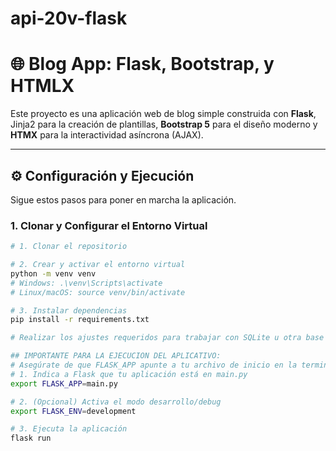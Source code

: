 # api-20v-flask

# 🌐 Blog App: Flask, Bootstrap, y HTMLX

Este proyecto es una aplicación web de blog simple construida con **Flask**, Jinja2 para la creación de plantillas, **Bootstrap 5** para el diseño moderno y **HTMX** para la interactividad asíncrona (AJAX).

---

## ⚙️ Configuración y Ejecución

Sigue estos pasos para poner en marcha la aplicación.

### 1. Clonar y Configurar el Entorno Virtual

```bash
# 1. Clonar el repositorio

# 2. Crear y activar el entorno virtual
python -m venv venv
# Windows: .\venv\Scripts\activate
# Linux/macOS: source venv/bin/activate

# 3. Instalar dependencias
pip install -r requirements.txt

# Realizar los ajustes requeridos para trabajar con SQLite u otra base de datos.

## IMPORTANTE PARA LA EJECUCION DEL APLICATIVO:
# Asegúrate de que FLASK_APP apunte a tu archivo de inicio en la terminal
# 1. Indica a Flask que tu aplicación está en main.py
export FLASK_APP=main.py

# 2. (Opcional) Activa el modo desarrollo/debug
export FLASK_ENV=development 

# 3. Ejecuta la aplicación
flask run
